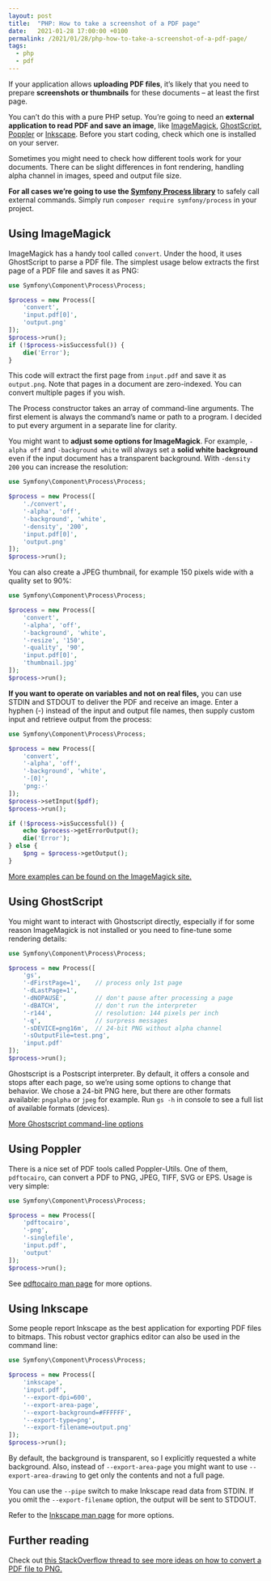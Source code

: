 ```yaml
---
layout: post
title:  "PHP: How to take a screenshot of a PDF page"
date:   2021-01-28 17:00:00 +0100
permalink: /2021/01/28/php-how-to-take-a-screenshot-of-a-pdf-page/
tags:
  - php
  - pdf
---
```


If your application allows **uploading PDF files**, it’s likely that you need to prepare **screenshots or thumbnails** for these documents – at least the first page.

You can’t do this with a pure PHP setup. You’re going to need an **external application to read PDF and save an image**, like [ImageMagick](https://imagemagick.org/), [GhostScript](https://www.ghostscript.com/index.html), [Poppler](https://poppler.freedesktop.org/) or [Inkscape](https://inkscape.org/). Before you start coding, check which one is installed on your server.

Sometimes you might need to check how different tools work for your documents. There can be slight differences in font rendering, handling alpha channel in images, speed and output file size.

**For all cases we’re going to use the [Symfony Process library](https://symfony.com/doc/current/components/process.html)** to safely call external commands. Simply run `composer require symfony/process` in your project.

## Using ImageMagick

ImageMagick has a handy tool called `convert`. Under the hood, it uses GhostScript to parse a PDF file. The simplest usage below extracts the first page of a PDF file and saves it as PNG:

```php
use Symfony\Component\Process\Process;

$process = new Process([
    'convert',
    'input.pdf[0]',
    'output.png'
]);
$process->run();
if (!$process->isSuccessful()) {
    die('Error');
}
```

This code will extract the first page from `input.pdf` and save it as `output.png`. Note that pages in a document are zero-indexed. You can convert multiple pages if you wish.

The Process constructor takes an array of command-line arguments. The first element is always the command’s name or path to a program. I decided to put every argument in a separate line for clarity.

You might want to **adjust some options for ImageMagick**. For example, `-alpha off` and `-background white` will always set a **solid white background** even if the input document has a transparent background. With `-density 200` you can increase the resolution:

```php
use Symfony\Component\Process\Process;

$process = new Process([
    './convert',
    '-alpha', 'off',
    '-background', 'white',
    '-density', '200',
    'input.pdf[0]',
    'output.png'
]);
$process->run();
```

You can also create a JPEG thumbnail, for example 150 pixels wide with a quality set to 90%:

```php
use Symfony\Component\Process\Process;

$process = new Process([
    'convert',
    '-alpha', 'off',
    '-background', 'white',
    '-resize', '150',
    '-quality', '90',
    'input.pdf[0]',
    'thumbnail.jpg'
]);
$process->run();
```

**If you want to operate on variables and not on real files,** you can use STDIN and STDOUT to deliver the PDF and receive an image. Enter a hyphen (-) instead of the input and output file names, then supply custom input and retrieve output from the process:

```php
use Symfony\Component\Process\Process;

$process = new Process([
    'convert',
    '-alpha', 'off',
    '-background', 'white',
    '-[0]',
    'png:-'
]);
$process->setInput($pdf);
$process->run();

if (!$process->isSuccessful()) {
    echo $process->getErrorOutput();
    die('Error');
} else {
    $png = $process->getOutput();
}
```

[More examples can be found on the ImageMagick site.](https://imagemagick.org/script/convert.php)

## Using GhostScript

You might want to interact with Ghostscript directly, especially if for some reason ImageMagick is not installed or you need to fine-tune some rendering details:

```php
use Symfony\Component\Process\Process;

$process = new Process([
    'gs',
    '-dFirstPage=1',    // process only 1st page
    '-dLastPage=1',
    '-dNOPAUSE',        // don't pause after processing a page
    '-dBATCH',          // don't run the interpreter
    '-r144',            // resolution: 144 pixels per inch
    '-q',               // surpress messages
    '-sDEVICE=png16m',  // 24-bit PNG without alpha channel
    '-sOutputFile=test.png',
    'input.pdf'
]);
$process->run();
```

Ghostscript is a Postscript interpreter. By default, it offers a console and stops after each page, so we’re using some options to change that behavior. We chose a 24-bit PNG here, but there are other formats available: `pngalpha` or `jpeg` for example. Run `gs -h` in console to see a full list of available formats (devices).

[More Ghostscript command-line options](https://www.ghostscript.com/doc/current/Use.htm#Options)

## Using Poppler

There is a nice set of PDF tools called Poppler-Utils. One of them, `pdftocairo`, can convert a PDF to PNG, JPEG, TIFF, SVG or EPS. Usage is very simple:

```php
use Symfony\Component\Process\Process;

$process = new Process([
    'pdftocairo',
    '-png',
    '-singlefile',
    'input.pdf',
    'output'
]);
$process->run();
```

See [pdftocairo man page](http://manpages.ubuntu.com/manpages/trusty/man1/pdftocairo.1.html) for more options.

## Using Inkscape

Some people report Inkscape as the best application for exporting PDF files to bitmaps. This robust vector graphics editor can also be used in the command line:

```php
use Symfony\Component\Process\Process;

$process = new Process([
    'inkscape',
    'input.pdf',
    '--export-dpi=600',
    '--export-area-page',
    '--export-background=#FFFFFF',
    '--export-type=png',
    '--export-filename=output.png'
]);
$process->run();
```

By default, the background is transparent, so I explicitly requested a white background. Also, instead of `--export-area-page` you might want to use `--export-area-drawing` to get only the contents and not a full page.

You can use the `--pipe` switch to make Inkscape read data from STDIN. If you omit the `--export-filename` option, the output will be sent to STDOUT.

Refer to the [Inkscape man page](https://inkscape.org/doc/inkscape-man.html) for more options.

## Further reading

Check out [this StackOverflow thread to see more ideas on how to convert a PDF file to PNG.](https://stackoverflow.com/questions/653380/converting-a-pdf-to-png)

